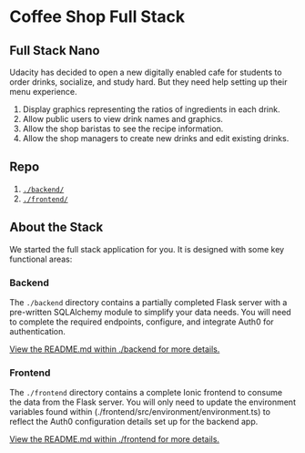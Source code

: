 # Coffee Shop Full Stack

## Full Stack Nano 

Udacity has decided to open a new digitally enabled cafe for students to order drinks, socialize, and study hard. But they need help setting up their menu experience.

1. Display graphics representing the ratios of ingredients in each drink.
2. Allow public users to view drink names and graphics.
3. Allow the shop baristas to see the recipe information.
4. Allow the shop managers to create new drinks and edit existing drinks.

## Repo

1. [`./backend/`](./backend/README.md)
2. [`./frontend/`](./frontend/README.md)

## About the Stack

We started the full stack application for you. It is designed with some key functional areas:

### Backend

The `./backend` directory contains a partially completed Flask server with a pre-written SQLAlchemy module to simplify your data needs. You will need to complete the required endpoints, configure, and integrate Auth0 for authentication.

[View the README.md within ./backend for more details.](./backend/README.md)

### Frontend

The `./frontend` directory contains a complete Ionic frontend to consume the data from the Flask server. You will only need to update the environment variables found within (./frontend/src/environment/environment.ts) to reflect the Auth0 configuration details set up for the backend app.

[View the README.md within ./frontend for more details.](./frontend/README.md)
